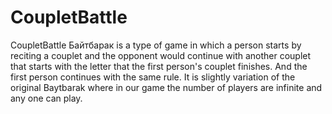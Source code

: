 # CoupletBattle
CoupletBattle Байтбарак  is a type of game in which a person starts by reciting a couplet and the opponent would continue with another couplet that starts with the letter that the first person's couplet finishes. And the first person continues with the same rule. It is slightly variation of the original Baytbarak where in our game the number of players are infinite and any one can play.

